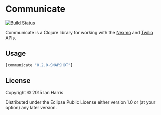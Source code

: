 # Communicate
[![Build Status](https://travis-ci.org/ianhedoesit/communicate.svg)](https://travis-ci.org/ianhedoesit/communicate)

Communicate is a Clojure library for working with the [Nexmo](https://docs.nexmo.com) and [Twilio](https://www.twilio.com/docs/api/rest) APIs.

## Usage

```clojure
[communicate "0.2.0-SNAPSHOT"]
```

## License

Copyright © 2015 Ian Harris

Distributed under the Eclipse Public License either version 1.0 or (at
your option) any later version.
